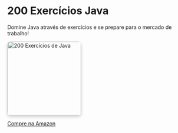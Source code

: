 # 200 Exercícios Java

Domine Java através de exercícios e se prepare para o mercado de trabalho!

<img src="https://github.com/user-attachments/assets/084ccc15-4c5a-443e-aadc-d1920b00883e" alt="200 Exercícios de Java" width="200" style="border-radius: 8px; box-shadow: 0 4px 8px rgba(0, 0, 0, 0.2);" />

[Compre na Amazon](https://www.amazon.com.br/gp/product/B0DK3B1FQM/ref=ppx_yo_dt_b_d_asin_title_351_o00?ie=UTF8&psc=1)